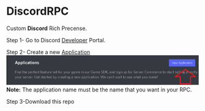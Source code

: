 # DiscordRPC
Custom **Discord** Rich Precense.

Step 1- Go to Discord [Developer](https://discord.dev) Portal. 


Step 2- Create a new [Application](https://discord.com/developers/applications)
<img src = https://raw.githubusercontent.com/Carpodi/DiscordRPC/main/apps.png>
**Note:** The application name must be the name that you want in your RPC.

Step 3-Download this repo
